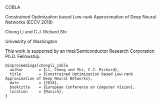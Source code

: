 COBLA

Constrained Optimization based Low-rank Approximation of Deep Neural Networks (ECCV 2018)

Chong Li and C.J. Richard Shi

Univesrity of Washington

This work is supported by an Intel/Semiconductor Research Corporation Ph.D. Fellowship.

```
@inproceedings{chongli_cobla
  author       = {Li, Chong and Shi, C.J. Richard},
  title        = {Constrained Optimization based Low-rank Approximation of Deep Neural Networks},
  date         = {2018},
  booktitle    = {European Conference on Computer Vision},
  location     = {Munich},
}
```
